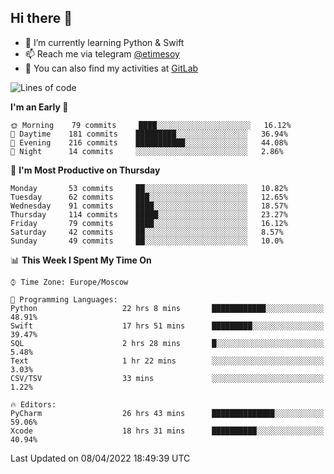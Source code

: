 ## Hi there 👋
- 🌱 I’m currently learning Python & Swift
- 📫 Reach me via telegram [@etimesoy](https://t.me/etimesoy/)
- 🦊 You can also find my activities at [GitLab](https://gitlab.com/etimesoy)

<!--START_SECTION:waka-->
![Lines of code](https://img.shields.io/badge/From%20Hello%20World%20I%27ve%20Written-185%20Thousand%20lines%20of%20code-blue)

**I'm an Early 🐤** 

```text
🌞 Morning    79 commits     ████░░░░░░░░░░░░░░░░░░░░░   16.12% 
🌆 Daytime    181 commits    █████████░░░░░░░░░░░░░░░░   36.94% 
🌃 Evening    216 commits    ███████████░░░░░░░░░░░░░░   44.08% 
🌙 Night      14 commits     ░░░░░░░░░░░░░░░░░░░░░░░░░   2.86%

```
📅 **I'm Most Productive on Thursday** 

```text
Monday       53 commits     ██░░░░░░░░░░░░░░░░░░░░░░░   10.82% 
Tuesday      62 commits     ███░░░░░░░░░░░░░░░░░░░░░░   12.65% 
Wednesday    91 commits     ████░░░░░░░░░░░░░░░░░░░░░   18.57% 
Thursday     114 commits    █████░░░░░░░░░░░░░░░░░░░░   23.27% 
Friday       79 commits     ████░░░░░░░░░░░░░░░░░░░░░   16.12% 
Saturday     42 commits     ██░░░░░░░░░░░░░░░░░░░░░░░   8.57% 
Sunday       49 commits     ██░░░░░░░░░░░░░░░░░░░░░░░   10.0%

```


📊 **This Week I Spent My Time On** 

```text
⌚︎ Time Zone: Europe/Moscow

💬 Programming Languages: 
Python                   22 hrs 8 mins       ████████████░░░░░░░░░░░░░   48.91% 
Swift                    17 hrs 51 mins      █████████░░░░░░░░░░░░░░░░   39.47% 
SQL                      2 hrs 28 mins       █░░░░░░░░░░░░░░░░░░░░░░░░   5.48% 
Text                     1 hr 22 mins        ░░░░░░░░░░░░░░░░░░░░░░░░░   3.03% 
CSV/TSV                  33 mins             ░░░░░░░░░░░░░░░░░░░░░░░░░   1.22%

🔥 Editors: 
PyCharm                  26 hrs 43 mins      ██████████████░░░░░░░░░░░   59.06% 
Xcode                    18 hrs 31 mins      ██████████░░░░░░░░░░░░░░░   40.94%

```


 Last Updated on 08/04/2022 18:49:39 UTC
<!--END_SECTION:waka-->
